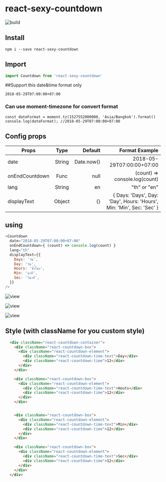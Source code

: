# react-sexy-countdown

![build](https://api.travis-ci.org/thisJJ/react-sexy-countdown.svg?branch=master "Build")

## Install
```
npm i --save react-sexy-countdown

```


## Import
```javascript
import Countdown from 'react-sexy-countdown'

```

##Support this date&time format only
```
2018-05-29T07:00:00+07:00
```
### Can use moment-timezone for convert format
```
const dateFormat = moment.tz(1527552000000, 'Asia/Bangkok').format() 
console.log(dateFormat); //2018-05-29T07:00:00+07:00
```

## Config props
| Props        | Type         | Default  | Format Example |
| ------------- |:-------------:| --------------------:| -----------------:|
| date      | String | Date.now() | 2018-05-29T07:00:00+07:00 |
| onEndCountdown | Func | null | (count) => console.log(count) |
| lang | String | en | "th" or "en" |
| displayText | Object | {} | { Days: 'Days', Day: 'Day', Hours: 'Hours', Min: 'Min', Sec: 'Sec' } |


## using
```javascript
<Countdown
  date="2018-05-29T07:00:00+07:00"
  onEndCountdown={ (count) => console.log(count) }
  lang="th"
  displayText={{
    Days: 'วัน',
    Day: 'วัน',
    Hours: 'ชั่วโมง',
    Min: 'นาที',
    Sec: 'วินาที',
  }}
/>
```

![view](https://thisjj.github.io/react-sexy-countdown/static/1.png "View 1")

![view](https://thisjj.github.io/react-sexy-countdown/static/2.png "View 2")

![view](https://thisjj.github.io/react-sexy-countdown/static/3.png "View 3")

## Style (with className for you custom style)
```html
  <div className="react-countdown-container">
    <div className="react-countdown-box">
      <div className="react-countdown-element">
        <div className="react-countdown-time-text">Day</div>
        <div className="react-countdown-time">12</div>
      </div>
    </div>

    <div className="react-countdown-box">
      <div className="react-countdown-element">
        <div className="react-countdown-time-text">Houts</div>
        <div className="react-countdown-time">12</div>
      </div>
    </div>


    <div className="react-countdown-box">
      <div className="react-countdown-element">
        <div className="react-countdown-time-text">Min</div>
        <div className="react-countdown-time">12</div>
      </div>
    </div>

    <div className="react-countdown-box">
      <div className="react-countdown-element">
        <div className="react-countdown-time-text">Sec</div>
        <div className="react-countdown-time">12</div>
      </div>
    </div>
  </div>
```